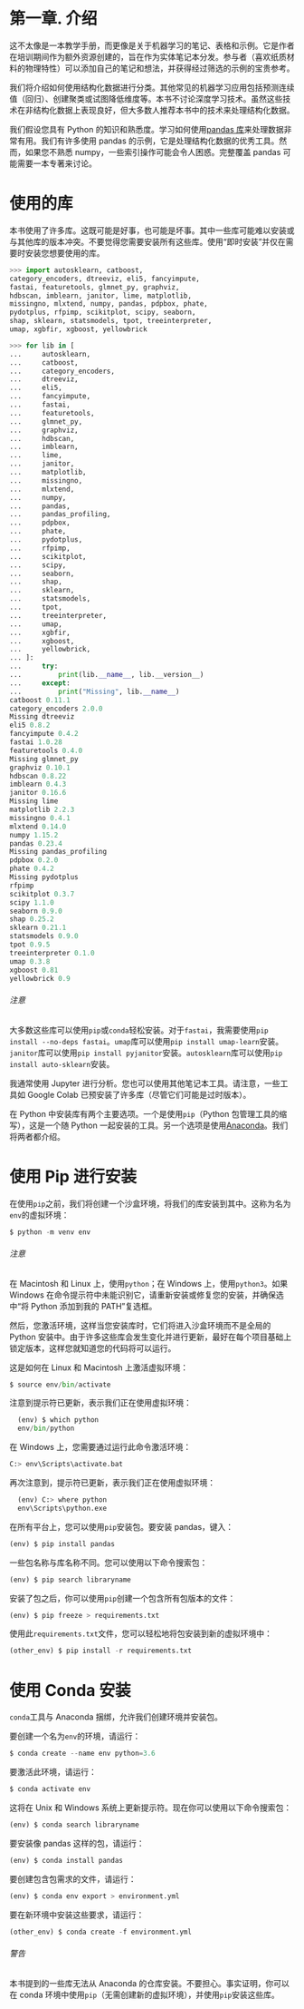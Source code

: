 # 第一章\. 介绍

这不太像是一本教学手册，而更像是关于机器学习的笔记、表格和示例。它是作者在培训期间作为额外资源创建的，旨在作为实体笔记本分发。参与者（喜欢纸质材料的物理特性）可以添加自己的笔记和想法，并获得经过筛选的示例的宝贵参考。

我们将介绍如何使用结构化数据进行分类。其他常见的机器学习应用包括预测连续值（回归）、创建聚类或试图降低维度等。本书不讨论深度学习技术。虽然这些技术在非结构化数据上表现良好，但大多数人推荐本书中的技术来处理结构化数据。

我们假设您具有 Python 的知识和熟悉度。学习如何使用[pandas 库](https://pandas.pydata.org)来处理数据非常有用。我们有许多使用 pandas 的示例，它是处理结构化数据的优秀工具。然而，如果您不熟悉 numpy，一些索引操作可能会令人困惑。完整覆盖 pandas 可能需要一本专著来讨论。

# 使用的库

本书使用了许多库。这既可能是好事，也可能是坏事。其中一些库可能难以安装或与其他库的版本冲突。不要觉得您需要安装所有这些库。使用“即时安装”并仅在需要时安装您想要使用的库。

```py
>>> import autosklearn, catboost,
category_encoders, dtreeviz, eli5, fancyimpute,
fastai, featuretools, glmnet_py, graphviz,
hdbscan, imblearn, janitor, lime, matplotlib,
missingno, mlxtend, numpy, pandas, pdpbox, phate,
pydotplus, rfpimp, scikitplot, scipy, seaborn,
shap, sklearn, statsmodels, tpot, treeinterpreter,
umap, xgbfir, xgboost, yellowbrick

>>> for lib in [
...     autosklearn,
...     catboost,
...     category_encoders,
...     dtreeviz,
...     eli5,
...     fancyimpute,
...     fastai,
...     featuretools,
...     glmnet_py,
...     graphviz,
...     hdbscan,
...     imblearn,
...     lime,
...     janitor,
...     matplotlib,
...     missingno,
...     mlxtend,
...     numpy,
...     pandas,
...     pandas_profiling,
...     pdpbox,
...     phate,
...     pydotplus,
...     rfpimp,
...     scikitplot,
...     scipy,
...     seaborn,
...     shap,
...     sklearn,
...     statsmodels,
...     tpot,
...     treeinterpreter,
...     umap,
...     xgbfir,
...     xgboost,
...     yellowbrick,
... ]:
...     try:
...         print(lib.__name__, lib.__version__)
...     except:
...         print("Missing", lib.__name__)
catboost 0.11.1
category_encoders 2.0.0
Missing dtreeviz
eli5 0.8.2
fancyimpute 0.4.2
fastai 1.0.28
featuretools 0.4.0
Missing glmnet_py
graphviz 0.10.1
hdbscan 0.8.22
imblearn 0.4.3
janitor 0.16.6
Missing lime
matplotlib 2.2.3
missingno 0.4.1
mlxtend 0.14.0
numpy 1.15.2
pandas 0.23.4
Missing pandas_profiling
pdpbox 0.2.0
phate 0.4.2
Missing pydotplus
rfpimp
scikitplot 0.3.7
scipy 1.1.0
seaborn 0.9.0
shap 0.25.2
sklearn 0.21.1
statsmodels 0.9.0
tpot 0.9.5
treeinterpreter 0.1.0
umap 0.3.8
xgboost 0.81
yellowbrick 0.9
```

###### 注意

大多数这些库可以使用`pip`或`conda`轻松安装。对于`fastai`，我需要使用`pip install --no-deps fastai`。`umap`库可以使用`pip install umap-learn`安装。`janitor`库可以使用`pip install pyjanitor`安装。`autosklearn`库可以使用`pip install auto-sklearn`安装。

我通常使用 Jupyter 进行分析。您也可以使用其他笔记本工具。请注意，一些工具如 Google Colab 已预安装了许多库（尽管它们可能是过时版本）。

在 Python 中安装库有两个主要选项。一个是使用`pip`（Python 包管理工具的缩写），这是一个随 Python 一起安装的工具。另一个选项是使用[Anaconda](https://anaconda.org)。我们将两者都介绍。

# 使用 Pip 进行安装

在使用`pip`之前，我们将创建一个沙盒环境，将我们的库安装到其中。这称为名为`env`的虚拟环境：

```py
$ python -m venv env
```

###### 注意

在 Macintosh 和 Linux 上，使用`python`；在 Windows 上，使用`python3`。如果 Windows 在命令提示符中未能识别它，请重新安装或修复您的安装，并确保选中“将 Python 添加到我的 PATH”复选框。

然后，您激活环境，这样当您安装库时，它们将进入沙盒环境而不是全局的 Python 安装中。由于许多这些库会发生变化并进行更新，最好在每个项目基础上锁定版本，这样您就知道您的代码将可以运行。

这是如何在 Linux 和 Macintosh 上激活虚拟环境：

```py
$ source env/bin/activate
```

注意到提示符已更新，表示我们正在使用虚拟环境：

```py
  (env) $ which python
  env/bin/python

```

在 Windows 上，您需要通过运行此命令激活环境：

```py
C:> env\Scripts\activate.bat
```

再次注意到，提示符已更新，表示我们正在使用虚拟环境：

```py
  (env) C:> where python
  env\Scripts\python.exe

```

在所有平台上，您可以使用`pip`安装包。要安装 pandas，键入：

```py
(env) $ pip install pandas
```

一些包名称与库名称不同。您可以使用以下命令搜索包：

```py
(env) $ pip search libraryname
```

安装了包之后，你可以使用`pip`创建一个包含所有包版本的文件：

```py
(env) $ pip freeze > requirements.txt
```

使用此`requirements.txt`文件，您可以轻松地将包安装到新的虚拟环境中：

```py
(other_env) $ pip install -r requirements.txt
```

# 使用 Conda 安装

`conda`工具与 Anaconda 捆绑，允许我们创建环境并安装包。

要创建一个名为`env`的环境，请运行：

```py
$ conda create --name env python=3.6
```

要激活此环境，请运行：

```py
$ conda activate env
```

这将在 Unix 和 Windows 系统上更新提示符。现在你可以使用以下命令搜索包：

```py
(env) $ conda search libraryname
```

要安装像 pandas 这样的包，请运行：

```py
(env) $ conda install pandas
```

要创建包含包需求的文件，请运行：

```py
(env) $ conda env export > environment.yml
```

要在新环境中安装这些要求，请运行：

```py
(other_env) $ conda create -f environment.yml
```

###### 警告

本书提到的一些库无法从 Anaconda 的仓库安装。不要担心。事实证明，你可以在 conda 环境中使用`pip`（无需创建新的虚拟环境），并使用`pip`安装这些库。
